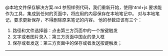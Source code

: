 @本地文件保存解决方案.md 参照样例代码，我们重新开始，使用html+js
要求能作为工具，集成到任何的页面中，将应用的内容保存在本地笔记中。
对与本地笔记，要求更新保存，不得删除原来笔记的内容。
他的参数应该有三个：
1. 路径和文件选择器：点击第三方页面中的一个按键触发
2. 文字或者图片录入：第三方页面中国女的录入框
3. 保存或者发送：第三方页面中的保存或者发送按键触发；

---

